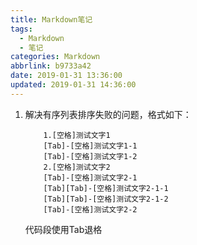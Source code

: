 ```yaml
---
title: Markdown笔记
tags:
  - Markdown
  - 笔记
categories: Markdown
abbrlink: b9733a42
date: 2019-01-31 13:36:00
updated: 2019-01-31 14:36:00
---
```


1. 解决有序列表排序失败的问题，格式如下：
    ```angular2html
        1.[空格]测试文字1 
        [Tab]-[空格]测试文字1-1 
        [Tab]-[空格]测试文字1-2 
        2.[空格]测试文字2 
        [Tab]-[空格]测试文字2-1 
        [Tab][Tab]-[空格]测试文字2-1-1 
        [Tab][Tab]-[空格]测试文字2-1-2 
        [Tab]-[空格]测试文字2-2
    ```
    代码段使用Tab退格